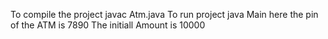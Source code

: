 To compile the project javac Atm.java
To run project java Main
here the pin of the ATM is 7890
The initiall Amount is 10000
